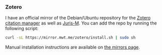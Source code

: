### Zotero

I have an official mirror of the Debian/Ubuntu repository for the [Zotero citation manager](https://www.zotero.org) as well as [Juris-M](https://juris-m.github.io/). You can add the repo by running the following script:

~~~sh
curl -sL https://mirror.mwt.me/zotero/install.sh | sudo sh
~~~

Manual installation instructions are available on [the mirrors page](https://mattwthomas.com/mirrors/#zotero).
